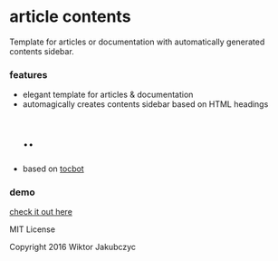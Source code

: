 # article contents
Template for articles or documentation with automatically generated contents sidebar.

### features
- elegant template for articles & documentation
- automagically creates contents sidebar based on HTML headings <h1>..<h5>
- based on [tocbot](https://github.com/tscanlin/tocbot)

### demo
[check it out here](http://monolithpl.github.io/article-contents/)

MIT License

Copyright 2016 Wiktor Jakubczyc
